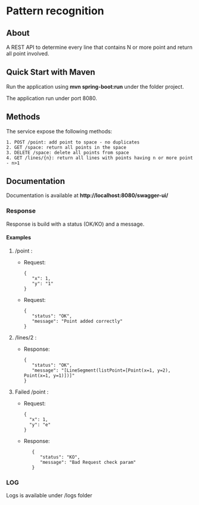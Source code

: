 # Pattern recognition

## About
A REST API to determine every line that contains N or more point and return all point involved.

## Quick Start with Maven
Run the application using **mvn spring-boot:run** under the folder project.

The application run under port 8080.

## Methods

The service expose the following methods:

    1. POST /point: add point to space - no duplicates 
    2. GET /space: return all points in the space
    3. DELETE /space: delete all points from space
    4. GET /lines/{n}: return all lines with points having n or more point - n>1

## Documentation
Documentation is available  at **http://localhost:8080/swagger-ui/**

### Response
Response is build with a status (OK/KO) and a message. 

#### Examples

1. /point :
   - Request:

         {
            "x": 1,
            "y": "1"
         }
   - Request:
    
         {
            "status": "OK",
            "message": "Point added correctly"
         }
   
2. /lines/2 :
   - Response:
   
         {
            "status": "OK",
            "message": "[LineSegment(listPoint=[Point(x=1, y=2), Point(x=1, y=1)])]"
         }
   
3. Failed /point :
   
    - Request:
   
          {
            "x": 1,
            "y": "e"
          }
   
    - Response:
   
             {
                "status": "KO",
                "message": "Bad Request check param"
             }    



### LOG
Logs is available under /logs folder